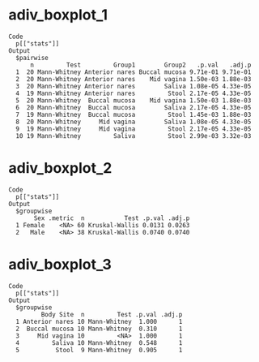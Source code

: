 # adiv_boxplot_1

    Code
      p[["stats"]]
    Output
      $pairwise
          n         Test         Group1        Group2   .p.val   .adj.p
      1  20 Mann-Whitney Anterior nares Buccal mucosa 9.71e-01 9.71e-01
      2  20 Mann-Whitney Anterior nares    Mid vagina 1.50e-03 1.88e-03
      3  20 Mann-Whitney Anterior nares        Saliva 1.08e-05 4.33e-05
      4  19 Mann-Whitney Anterior nares         Stool 2.17e-05 4.33e-05
      5  20 Mann-Whitney  Buccal mucosa    Mid vagina 1.50e-03 1.88e-03
      6  20 Mann-Whitney  Buccal mucosa        Saliva 2.17e-05 4.33e-05
      7  19 Mann-Whitney  Buccal mucosa         Stool 1.45e-03 1.88e-03
      8  20 Mann-Whitney     Mid vagina        Saliva 1.08e-05 4.33e-05
      9  19 Mann-Whitney     Mid vagina         Stool 2.17e-05 4.33e-05
      10 19 Mann-Whitney         Saliva         Stool 2.99e-03 3.32e-03
      

# adiv_boxplot_2

    Code
      p[["stats"]]
    Output
      $groupwise
           Sex .metric  n           Test .p.val .adj.p
      1 Female    <NA> 60 Kruskal-Wallis 0.0131 0.0263
      2   Male    <NA> 38 Kruskal-Wallis 0.0740 0.0740
      

# adiv_boxplot_3

    Code
      p[["stats"]]
    Output
      $groupwise
             Body Site  n         Test .p.val .adj.p
      1 Anterior nares 10 Mann-Whitney  1.000      1
      2  Buccal mucosa 10 Mann-Whitney  0.310      1
      3     Mid vagina 10         <NA>  1.000      1
      4         Saliva 10 Mann-Whitney  0.548      1
      5          Stool  9 Mann-Whitney  0.905      1
      

